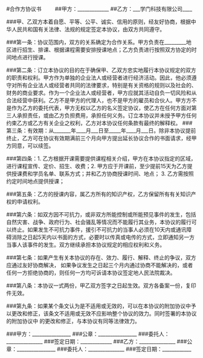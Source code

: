 #合作方协议书
　　
##甲方：_____________
##乙方：\_\_\_学门科技有限公司____

###甲、乙双方本着自愿、平等、公平、诚实、信用的原则，经友好协商，根据中华人民共和国有关法律、法规的规定签定本协议，由双方共同遵守。

###第一条：协议范围内，双方的关系确定为合作关系。甲方负责在_________地区进行招生、排课、根据课程需要安排授课地点；乙方负责进行按照双方协定的时间地点进行授课。

###第二条：订立本协议的目的在于确保甲、乙双方忠实地履行本协议规定的双方的职责和权利。甲方作为单独的企业法人或经营者进行经济活动。因此，他必须遵守对所有企业法人或经营者共同的法律要求，特别是有关资格的规则以及社会的、财务的商业要求。作为一个企业法人或经营者，甲方应就其活动自负一切风险和从合法经营中获利。乙方不是甲方的代理人，也不是甲方的雇员和合伙人。甲方方不是作为乙方的委托代表，甲方无权以乙方的名义签定协议，使乙方在任何方面对第三人承担责任，或由乙方负担费用，承担任何义务。订立本协议并未授予甲方任何约束乙方或乙方有关企业之权利，乙方对本协议任何条款有最终的解释权。
###第三条：有效期：从\_\_\_\_\_\_\_年\_\_\_\_月\_\_\_日至\_\_\_\_\_年\_\_\_\_月\_\_\_日。除非本协议提前终止，乙方可在协议有效期满前三个月向甲方提出延长协议合作的书面请求，经甲方同意，可以续签。


###第四条：1. 乙方根据开课需要提供课程相关介绍，甲方在本协议指定的区域，进行课程宣传、定价、招生、收费；2. 甲方应于开课前，至少提前15天为乙方提供授课费和学员名单、联系方式；并和乙方协商授课时间、地点； 3. 乙方需按照约定时间地点提供授课；

###第五条：乙方的授课内容，属乙方所有的知识产权，乙方保留所有有关知识产权的申请权利。

###第六条：如双方因不可抗力，或非双方所能控制或所能预见事件的发生，包括自然灾害、战争、政府行为、社会骚乱等情况而不能履行其业务，本协议的履行可以终止。如果发生不可抗力事件，援引不可抗力的当事人必须在10天内或通讯障碍消除之日起5天内以书面的方式，必要时以传真或电传的方式，立即通知另一方当事人该事件的发生。双方继续承担本协议规定的相应权利和义务。

###第七条：如果产生有关本协议的存在、效力、履行、解释、终止的争议，双方应通过友好协商解决， 如果争议发生之日起三个月内通过协商不能解决的，或者任何一方拒绝协商的，则任何一方均可诉请本协议签定地人民法院裁决。


###第八条：本协议一式两份，甲乙双方签字之日起生效。双方各备案一份，复印件无效。

###第九条：如果某个条文认为是不适用或无效的，可以在本协议的附加协议中予以更改和修正，该条文不适用或无效不应影响整个协议的效力。同时签署的本协议的附加协议中 的更改和修正，与本协议有同等法律效力。

###甲方：________________
###公章：________________
###委托人：_______________
###签定日期：_____________
###乙方：_______________
###公章：________________
###委托人：_______________
###签定日期：____________
　　
　　
　　